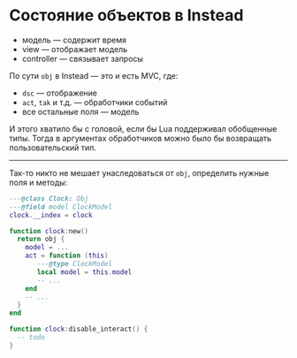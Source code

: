 ﻿---
tags:
  - instead
  - lua
authors:
  - fering
---
# Состояние объектов в Instead

* модель — содержит время
* view — отображает модель
* controller — связывает запросы

По сути `obj` в Instead — это и есть MVC, где:

* `dsc` — отображение
* `act`, `tak` и т.д. — обработчики событий
* все остальные поля — модель

И этого хватило бы с головой, если бы Lua поддерживал обобщенные типы. Тогда в аргументах обработчиков можно было бы возвращать пользовательский тип.

***

Так-то никто не мешает унаследоваться от `obj`, определить нужные поля и методы:

```lua
---@class Clock: Obj
---@field model ClockModel
clock.__index = clock

function clock:new()
  return obj {
    model = ...
    act = function (this)
       ---@type ClockModel
       local model = this.model
       -- ...
    end
    -- ...
  }
end

function clock:disable_interact() {
  -- todo
}
```
